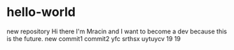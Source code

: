 # hello-world
new repository
Hi there I'm Mracin and I want to become a dev because this is the future.
new commit1
commit2
yfc
srthsx
uytuycv
19
19
